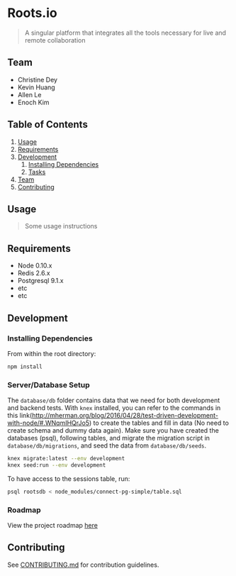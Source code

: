 # Roots.io

> A singular platform that integrates all the tools necessary for live and remote collaboration

## Team

  - Christine Dey
  - Kevin Huang
  - Allen Le
  - Enoch Kim

## Table of Contents

1. [Usage](#Usage)
1. [Requirements](#requirements)
1. [Development](#development)
    1. [Installing Dependencies](#installing-dependencies)
    1. [Tasks](#tasks)
1. [Team](#team)
1. [Contributing](#contributing)

## Usage

> Some usage instructions

## Requirements

- Node 0.10.x
- Redis 2.6.x
- Postgresql 9.1.x
- etc
- etc

## Development

### Installing Dependencies

From within the root directory:

```sh
npm install
```

### Server/Database Setup
The `database/db` folder contains data that we need for both development and backend tests. With `knex` installed, you can refer to the commands in this link(http://mherman.org/blog/2016/04/28/test-driven-development-with-node/#.WNqmIHQrJo5) to create the tables and fill in data (No need to create schema and dummy data again). Make sure you have created the databases (psql), following tables, and migrate the migration script in `database/db/migrations`, and seed the data from `database/db/seeds`. 
```sh
knex migrate:latest --env development
knex seed:run --env development
```

To have access to the sessions table, run:
```sh
psql rootsdb < node_modules/connect-pg-simple/table.sql
```

### Roadmap

View the project roadmap [here](LINK_TO_PROJECT_ISSUES)


## Contributing

See [CONTRIBUTING.md](https://github.com/IntriguingIguanas/IntriguingIguanas/blob/master/STYLE-GUIDE.md) for contribution guidelines.
